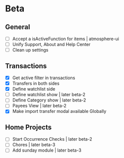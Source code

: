 # Beta
## General
- [ ] Accept a isActiveFunction for items | atmosphere-ui
- [ ] Unify Support, About and Help Center
- [ ] Clean up settings

## Transactions
- [x] Get active filter in transactions
- [x] Transfers in both sides
- [x] Define watchlist side
- [ ] Define watchlist show | later beta-2
- [ ] Define Category show | later beta-2
- [ ] Payees View | later beta-2
- [x] Make import transfer modal available Globally

## Home Projects
- [ ] Start Occurrence Checks | later beta-2
- [ ] Chores | later beta-3
- [ ] Add sunday module | later beta-3

